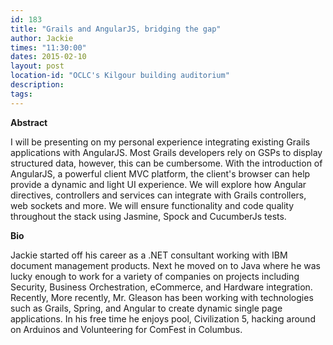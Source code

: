 ```yaml
---
id: 183
title: "Grails and AngularJS, bridging the gap"
author: Jackie
times: "11:30:00"
dates: 2015-02-10
layout: post
location-id: "OCLC's Kilgour building auditorium"  
description: 
tags: 
---
```

 **Abstract**

I will be presenting on my personal experience integrating existing Grails applications with AngularJS. Most Grails developers rely on GSPs to display structured data, however, this can be cumbersome. With the introduction of AngularJS, a powerful client MVC platform, the client's browser can help provide a dynamic and light UI experience. We will explore how Angular directives, controllers and services can integrate with Grails controllers, web sockets and more. We will ensure functionality and code quality throughout the stack using Jasmine, Spock and CucumberJs tests.  

**Bio**

Jackie started off his career as a .NET consultant working with IBM document management products. Next he moved on to Java where he was lucky enough to work for a variety of companies on projects including Security, Business Orchestration, eCommerce, and Hardware integration. Recently, More recently, Mr. Gleason has been working with technologies such as Grails, Spring, and Angular to create dynamic single page applications. In his free time he enjoys pool, Civilization 5, hacking around on Arduinos and Volunteering for ComFest in Columbus.

